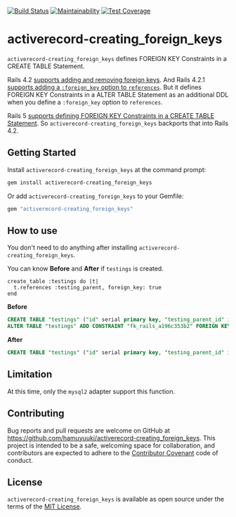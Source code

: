 [![Build Status](https://travis-ci.com/hamuyuuki/activerecord-creating_foreign_keys.svg?branch=master)](https://travis-ci.com/hamuyuuki/activerecord-creating_foreign_keys)
[![Maintainability](https://api.codeclimate.com/v1/badges/3cac3284bb083ea1f9cd/maintainability)](https://codeclimate.com/github/hamuyuuki/activerecord-creating_foreign_keys/maintainability)
[![Test Coverage](https://api.codeclimate.com/v1/badges/3cac3284bb083ea1f9cd/test_coverage)](https://codeclimate.com/github/hamuyuuki/activerecord-creating_foreign_keys/test_coverage)

# activerecord-creating_foreign_keys
`activerecord-creating_foreign_keys` defines FOREIGN KEY Constraints in a CREATE TABLE Statement.

Rails 4.2 [supports adding and removing foreign keys](https://guides.rubyonrails.org/v4.2/4_2_release_notes.html#foreign-key-support). And Rails 4.2.1 [supports adding a `:foreign_key` option to `references`](https://github.com/rails/rails/blob/4-2-stable/activerecord/CHANGELOG.md#rails-421-march-19-2015).
But it defines FOREIGN KEY Constraints in a ALTER TABLE Statement as an additional DDL when you define a `:foreign_key` option to `references`.

Rails 5 [supports defining FOREIGN KEY Constraints in a CREATE TABLE Statement](https://github.com/rails/rails/pull/20009/files). So `activerecord-creating_foreign_keys` backports that into Rails 4.2.

## Getting Started
Install `activerecord-creating_foreign_keys` at the command prompt:
```sh
gem install activerecord-creating_foreign_keys
```

Or add `activerecord-creating_foreign_keys` to your Gemfile:
```ruby
gem "activerecord-creating_foreign_keys"
```

## How to use
You don't need to do anything after installing `activerecord-creating_foreign_keys`.

You can know **Before** and **After** if `testings` is created.

```
create_table :testings do |t|
  t.references :testing_parent, foreign_key: true
end
```

**Before**
```sql
CREATE TABLE "testings" ("id" serial primary key, "testing_parent_id" integer);
ALTER TABLE "testings" ADD CONSTRAINT "fk_rails_a196c353b2" FOREIGN KEY ("testing_parent_id") REFERENCES "testing_parents" ("id");
```

**After**
```sql
CREATE TABLE "testings" ("id" serial primary key, "testing_parent_id" integer, CONSTRAINT "fk_rails_a196c353b2" FOREIGN KEY ("testing_parent_id") REFERENCES "testing_parents" ("id"));
```

## Limitation
At this time, only the `mysql2` adapter support this function.

## Contributing
Bug reports and pull requests are welcome on GitHub at https://github.com/hamuyuuki/activerecord-creating_foreign_keys. This project is intended to be a safe, welcoming space for collaboration, and contributors are expected to adhere to the [Contributor Covenant](http://contributor-covenant.org) code of conduct.

## License
`activerecord-creating_foreign_keys` is available as open source under the terms of the [MIT License](https://opensource.org/licenses/MIT).
